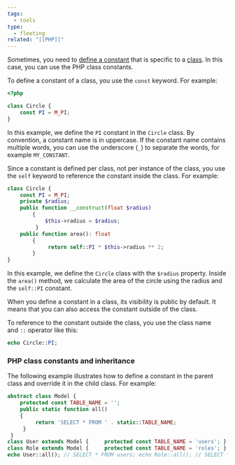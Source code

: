 ```yaml
---
tags:
  - tools
type:
  - fleeting
related: "[[PHP]]"
---
```


Sometimes, you need to [define a constant](https://www.phptutorial.net/php-tutorial/php-constants/) that is specific to a [class](https://www.phptutorial.net/php-oop/php-objects/). In this case, you can use the PHP class constants.

To define a constant of a class, you use the `const` keyword. For example:

``` PHP
<?php  

class Circle {
	const PI = M_PI; 
}

```

In this example, we define the `PI` constant in the `Circle` class. By convention, a constant name is in uppercase. If the constant name contains multiple words, you can use the underscore (`_`) to separate the words, for example `MY_CONSTANT`.

Since a constant is defined per class, not per instance of the class, you use the `self` keyword to reference the constant inside the class. For example:


```PHP
class Circle {
	const PI = M_PI;
	private $radius;
	public function __construct(float $radius)
		{         
			$this->radius = $radius;
		 }
	public function area(): float
		{
			 return self::PI * $this->radius ** 2;
		}
}
```


In this example, we define the `Circle` class with the `$radius` property. Inside the `area()` method, we calculate the area of the circle using the radius and the `self::PI` constant.

When you define a constant in a class, its visibility is public by default. It means that you can also access the constant outside of the class.

To reference to the constant outside the class, you use the class name and `::` operator like this:

```PHP
echo Circle::PI;
```

### PHP class constants and inheritance

The following example illustrates how to define a constant in the parent class and override it in the child class. For example:

```PHP
abstract class Model {
	protected const TABLE_NAME = '';
    public static function all()
	{
		 return 'SELECT * FROM ' . static::TABLE_NAME;     
	 } 
 }
class User extends Model {     protected const TABLE_NAME = 'users'; }
class Role extends Model {     protected const TABLE_NAME = 'roles'; }  
echo User::all(); // SELECT * FROM users; echo Role::all(); // SELECT * FROM roles;`

```